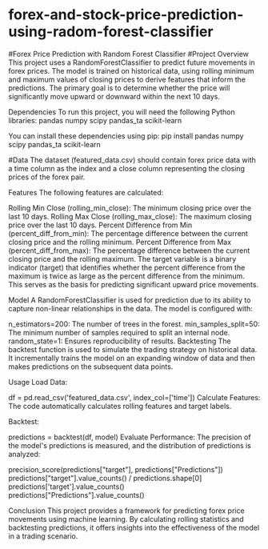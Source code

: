 # forex-and-stock-price-prediction-using-radom-forest-classifier
#Forex Price Prediction with Random Forest Classifier
#Project Overview
This project uses a RandomForestClassifier to predict future movements in forex prices. The model is trained on historical data, using rolling minimum and maximum values of closing prices to derive features that inform the predictions. The primary goal is to determine whether the price will significantly move upward or downward within the next 10 days.

Dependencies
To run this project, you will need the following Python libraries:
pandas
numpy
scipy
pandas_ta
scikit-learn

You can install these dependencies using pip:
pip install pandas numpy scipy pandas_ta scikit-learn

#Data
The dataset (featured_data.csv) should contain forex price data with a time column as the index and a close column representing the closing prices of the forex pair.

Features
The following features are calculated:

Rolling Min Close (rolling_min_close): The minimum closing price over the last 10 days.
Rolling Max Close (rolling_max_close): The maximum closing price over the last 10 days.
Percent Difference from Min (percent_diff_from_min): The percentage difference between the current closing price and the rolling minimum.
Percent Difference from Max (percent_diff_from_max): The percentage difference between the current closing price and the rolling maximum.
The target variable is a binary indicator (target) that identifies whether the percent difference from the maximum is twice as large as the percent difference from the minimum. This serves as the basis for predicting significant upward price movements.

Model
A RandomForestClassifier is used for prediction due to its ability to capture non-linear relationships in the data. The model is configured with:

n_estimators=200: The number of trees in the forest.
min_samples_split=50: The minimum number of samples required to split an internal node.
random_state=1: Ensures reproducibility of results.
Backtesting
The backtest function is used to simulate the trading strategy on historical data. It incrementally trains the model on an expanding window of data and then makes predictions on the subsequent data points.

Usage
Load Data:

df = pd.read_csv('featured_data.csv', index_col=['time'])
Calculate Features:
The code automatically calculates rolling features and target labels.

Backtest:

predictions = backtest(df, model)
Evaluate Performance:
The precision of the model's predictions is measured, and the distribution of predictions is analyzed:

precision_score(predictions["target"], predictions["Predictions"])
predictions["target"].value_counts() / predictions.shape[0]
predictions['target'].value_counts()
predictions["Predictions"].value_counts()

Conclusion
This project provides a framework for predicting forex price movements using machine learning. By calculating rolling statistics and backtesting predictions, it offers insights into the effectiveness of the model in a trading scenario.
